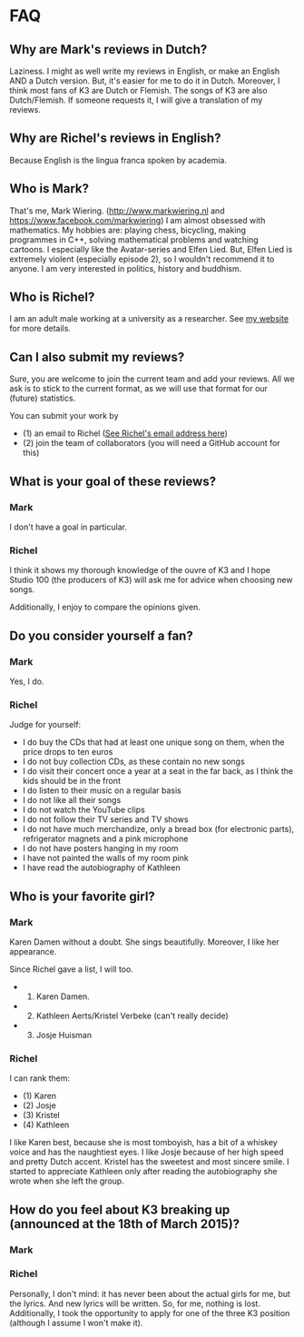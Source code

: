 # FAQ

## Why are Mark's reviews in Dutch?

Laziness. I might as well write my reviews in English, or make an English AND a Dutch version. But, it's easier for me to do it in Dutch. Moreover, I think most fans of K3 are Dutch or Flemish. The songs of K3 are also Dutch/Flemish. If someone requests it, I will give a translation of my reviews.

## Why are Richel's reviews in English?

Because English is the lingua franca spoken by academia.

## Who is Mark?

That's me, Mark Wiering. (http://www.markwiering.nl and https://www.facebook.com/markwiering) I am almost obsessed with mathematics. My hobbies are: playing chess, bicycling, making programmes in C++, solving mathematical problems and watching cartoons. I especially like the Avatar-series and Elfen Lied. But, Elfen Lied is extremely violent (especially episode 2), so I wouldn't recommend it to anyone. I am very interested in politics, history and buddhism.

## Who is Richel?

I am an adult male working at a university as a researcher. See [my website](http://www.richelbilderbeek.nl) for more details.

## Can I also submit my reviews?

Sure, you are welcome to join the current team and add your reviews. All we ask is to stick to the current format, as we will use that format for our (future) statistics. 

You can submit your work by 
 * (1) an email to Richel ([See Richel's email address here](http://richelbilderbeek.nl/Email.png))
 * (2) join the team of collaborators (you will need a GitHub account for this)

## What is your goal of these reviews?

### Mark

I don't have a goal in particular.

### Richel

I think it shows my thorough knowledge of the ouvre of K3 and I hope Studio 100 (the producers of K3) will ask me for advice when choosing new songs.

Additionally, I enjoy to compare the opinions given.

## Do you consider yourself a fan?

### Mark

Yes, I do.

### Richel

Judge for yourself:
 * I do buy the CDs that had at least one unique song on them, when the price drops to ten euros
 * I do not buy collection CDs, as these contain no new songs
 * I do visit their concert once a year at a seat in the far back, as I think the kids should be in the front
 * I do listen to their music on a regular basis
 * I do not like all their songs
 * I do not watch the YouTube clips
 * I do not follow their TV series and TV shows
 * I do not have much merchandize, only a bread box (for electronic parts), refrigerator magnets and a pink microphone
 * I do not have posters hanging in my room
 * I have not painted the walls of my room pink
 * I have read the autobiography of Kathleen

## Who is your favorite girl?

### Mark

Karen Damen without a doubt. She sings beautifully. Moreover, I like her appearance. 

Since Richel gave a list, I will too.
 * 1. Karen Damen.
 * 2. Kathleen Aerts/Kristel Verbeke (can't really decide)
 * 3. Josje Huisman

### Richel
I can rank them:
 * (1) Karen
 * (2) Josje
 * (3) Kristel
 * (4) Kathleen

I like Karen best, because she is most tomboyish, has a bit of a whiskey voice and has the naughtiest eyes. I like Josje because of her high speed and pretty Dutch accent. Kristel has the sweetest and most sincere smile. I started to appreciate Kathleen only after reading the autobiography she wrote when she left the group.

## How do you feel about K3 breaking up (announced at the 18th of March 2015)?

### Mark

### Richel

Personally, I don't mind: it has never been about the actual girls for me, but the lyrics. And new lyrics will be written. So, for me, nothing is lost. Additionally, I took the opportunity to apply for one of the three K3 position (although I assume I won't make it).

